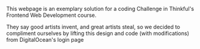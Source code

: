This webpage is an exemplary solution for a coding Challenge in Thinkful's Frontend Web Development course.

They say good artists invent, and great artists steal, so we decided to compliment ourselves by lifting this design and code (with modifications) from DigitalOcean's login page